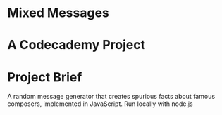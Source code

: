 # Mixed Messages
# A Codecademy Project

# Project Brief
A random message generator that creates spurious facts about famous composers, implemented in JavaScript.
Run locally with node.js
